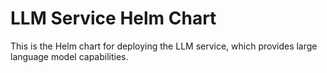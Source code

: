 # LLM Service Helm Chart

This is the Helm chart for deploying the LLM service, which provides large language model capabilities.
